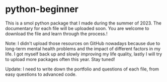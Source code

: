 # python-beginner



This is a smol python package that I made during the summer of 2023. The documentary for each file will be uploaded soon. You are welcome to download the file and learn through the process.! 

Note: I didn't upload those resources on GitHub nowadays because due to long-term mental health problems and the impact of different factors in my life. 
I got myself back up and slowly improving my life quality, lastly I will try to upload more packages often this year. Stay tuned!

Update: I need to write down the portfolio and questions of each file, from easy questions to advanced code. 
